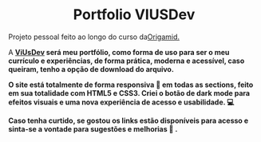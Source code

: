 <center><h1>Portfolio VIUSDev</h1></center>

<p>Projeto pessoal feito ao longo do curso da<a href="https://www.origamid.com/curso/html-e-css-para-iniciantes" target="_blank">Origamid.</a></p>

<p>
  A <strong><a href="https://santosvini.github.io/" target="_blank">ViUsDev</a> será meu portfólio, como forma de uso para ser o meu currículo e experiências, de forma prática, moderna e acessível, caso queiram, tenho a opção de download do arquivo.
  
  O site está totalmente de forma responsiva :iphone: em todas as sections, feito em sua totalidade com HTML5 e CSS3. Criei o botão de dark mode para efeitos visuais e uma nova experiência de acesso e usabilidade. :computer:
  
  Caso tenha curtido, se gostou os links estão disponíveis para acesso e sinta-se a vontade para sugestões e melhorias :wave: .
</p>

